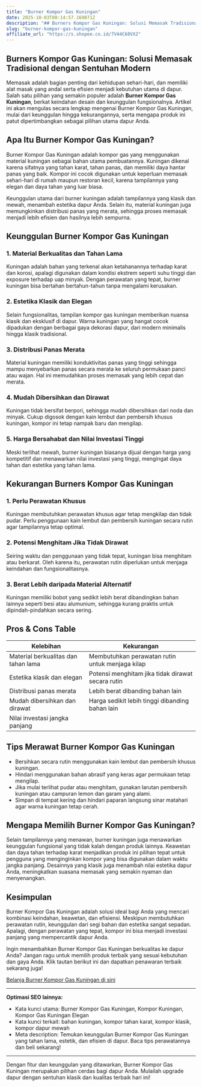 ```yaml
---
title: "Burner Kompor Gas Kuningan"
date: 2025-10-03T08:14:57.169871Z
description: "## Burners Kompor Gas Kuningan: Solusi Memasak Tradisional dengan Sentuhan Modern..."
slug: "burner-kompor-gas-kuningan"
affiliate_url: "https://s.shopee.co.id/7V44C68VX2"
---
```

## Burners Kompor Gas Kuningan: Solusi Memasak Tradisional dengan Sentuhan Modern

Memasak adalah bagian penting dari kehidupan sehari-hari, dan memiliki alat masak yang andal serta efisien menjadi kebutuhan utama di dapur. Salah satu pilihan yang semakin populer adalah **Burner Kompor Gas Kuningan**, berkat keindahan desain dan keunggulan fungsionalnya. Artikel ini akan mengulas secara lengkap mengenai Burner Kompor Gas Kuningan, mulai dari keunggulan hingga kekurangannya, serta mengapa produk ini patut dipertimbangkan sebagai pilihan utama dapur Anda.

## Apa Itu Burner Kompor Gas Kuningan?

Burner Kompor Gas Kuningan adalah kompor gas yang menggunakan material kuningan sebagai bahan utama pembuatannya. Kuningan dikenal karena sifatnya yang tahan karat, tahan panas, dan memiliki daya hantar panas yang baik. Kompor ini cocok digunakan untuk keperluan memasak sehari-hari di rumah maupun restoran kecil, karena tampilannya yang elegan dan daya tahan yang luar biasa.

Keunggulan utama dari burner kuningan adalah tampilannya yang klasik dan mewah, menambah estetika dapur Anda. Selain itu, material kuningan juga memungkinkan distribusi panas yang merata, sehingga proses memasak menjadi lebih efisien dan hasilnya lebih sempurna.

## Keunggulan Burner Kompor Gas Kuningan

### 1. Material Berkualitas dan Tahan Lama

Kuningan adalah bahan yang terkenal akan ketahanannya terhadap karat dan korosi, apalagi digunakan dalam kondisi ekstrem seperti suhu tinggi dan exposure terhadap uap minyak. Dengan perawatan yang tepat, burner kuningan bisa bertahan bertahun-tahun tanpa mengalami kerusakan.

### 2. Estetika Klasik dan Elegan

Selain fungsionalitas, tampilan kompor gas kuningan memberikan nuansa klasik dan eksklusif di dapur. Warna kuningan yang hangat cocok dipadukan dengan berbagai gaya dekorasi dapur, dari modern minimalis hingga klasik tradisional.

### 3. Distribusi Panas Merata

Material kuningan memiliki konduktivitas panas yang tinggi sehingga mampu menyebarkan panas secara merata ke seluruh permukaan panci atau wajan. Hal ini memudahkan proses memasak yang lebih cepat dan merata.

### 4. Mudah Dibersihkan dan Dirawat

Kuningan tidak bersifat berpori, sehingga mudah dibersihkan dari noda dan minyak. Cukup digosok dengan kain lembut dan pembersih khusus kuningan, kompor ini tetap nampak baru dan mengilap.

### 5. Harga Bersahabat dan Nilai Investasi Tinggi

Meski terlihat mewah, burner kuningan biasanya dijual dengan harga yang kompetitif dan menawarkan nilai investasi yang tinggi, mengingat daya tahan dan estetika yang tahan lama.

## Kekurangan Burners Kompor Gas Kuningan

### 1. Perlu Perawatan Khusus

Kuningan membutuhkan perawatan khusus agar tetap mengkilap dan tidak pudar. Perlu penggunaan kain lembut dan pembersih kuningan secara rutin agar tampilannya tetap optimal.

### 2. Potensi Menghitam Jika Tidak Dirawat

Seiring waktu dan penggunaan yang tidak tepat, kuningan bisa menghitam atau berkarat. Oleh karena itu, perawatan rutin diperlukan untuk menjaga keindahan dan fungsionalitasnya.

### 3. Berat Lebih daripada Material Alternatif

Kuningan memiliki bobot yang sedikit lebih berat dibandingkan bahan lainnya seperti besi atau alumunium, sehingga kurang praktis untuk dipindah-pindahkan secara sering.

## Pros & Cons Table

| Kelebihan                                           | Kekurangan                                            |
|-----------------------------------------------------|--------------------------------------------------------|
| Material berkualitas dan tahan lama                | Membutuhkan perawatan rutin untuk menjaga kilap     |
| Estetika klasik dan elegan                        | Potensi menghitam jika tidak dirawat secara rutin   |
| Distribusi panas merata                            | Lebih berat dibanding bahan lain                     |
| Mudah dibersihkan dan dirawat                     | Harga sedikit lebih tinggi dibanding bahan lain     |
| Nilai investasi jangka panjang                     |                                                        |

## Tips Merawat Burner Kompor Gas Kuningan

- Bersihkan secara rutin menggunakan kain lembut dan pembersih khusus kuningan.
- Hindari menggunakan bahan abrasif yang keras agar permukaan tetap mengilap.
- Jika mulai terlihat pudar atau menghitam, gunakan larutan pembersih kuningan atau campuran lemon dan garam yang alami.
- Simpan di tempat kering dan hindari paparan langsung sinar matahari agar warna kuningan tetap cerah.

## Mengapa Memilih Burner Kompor Gas Kuningan?

Selain tampilannya yang menawan, burner kuningan juga menawarkan keunggulan fungsional yang tidak kalah dengan produk lainnya. Keawetan dan daya tahan terhadap karat menjadikan produk ini pilihan tepat untuk pengguna yang menginginkan kompor yang bisa digunakan dalam waktu jangka panjang. Desainnya yang klasik juga menambah nilai estetika dapur Anda, meningkatkan suasana memasak yang semakin nyaman dan menyenangkan.

## Kesimpulan

Burner Kompor Gas Kuningan adalah solusi ideal bagi Anda yang mencari kombinasi keindahan, keawetan, dan efisiensi. Meskipun membutuhkan perawatan rutin, keunggulan dari segi bahan dan estetika sangat sepadan. Apalagi, dengan perawatan yang tepat, kompor ini bisa menjadi investasi panjang yang mempercantik dapur Anda.

Ingin menambahkan Burner Kompor Gas Kuningan berkualitas ke dapur Anda? Jangan ragu untuk memilih produk terbaik yang sesuai kebutuhan dan gaya Anda. Klik tautan berikut ini dan dapatkan penawaran terbaik sekarang juga!

[Belanja Burner Kompor Gas Kuningan di sini](https://s.shopee.co.id/7V44C68VX2)

---

**Optimasi SEO lainnya:**

- Kata kunci utama: Burner Kompor Gas Kuningan, Kompor Kuningan, Kompor Gas Kuningan Elegan
- Kata kunci terkait: bahan kuningan, kompor tahan karat, kompor klasik, kompor dapur mewah
- Meta description: Temukan keunggulan Burner Kompor Gas Kuningan yang tahan lama, estetik, dan efisien di dapur. Baca tips perawatannya dan beli sekarang!

---

Dengan fitur dan keunggulan yang ditawarkan, Burner Kompor Gas Kuningan merupakan pilihan cerdas bagi dapur Anda. Mulailah upgrade dapur dengan sentuhan klasik dan kualitas terbaik hari ini!